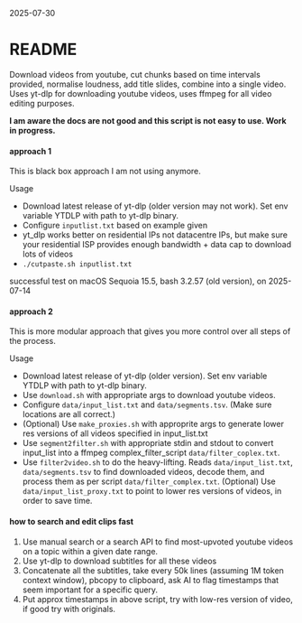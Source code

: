 2025-07-30

# README

Download videos from youtube, cut chunks based on time intervals provided, normalise loudness, add title slides, combine into a single video. Uses yt-dlp for downloading youtube videos, uses ffmpeg for all video editing purposes.

**I am aware the docs are not good and this script is not easy to use. Work in progress.**

#### approach 1

This is black box approach I am not using anymore.

Usage
 - Download latest release of yt-dlp (older version may not work). Set env variable YTDLP with path to yt-dlp binary.
 - Configure `inputlist.txt` based on example given
 - yt_dlp works better on residential IPs not datacentre IPs, but make sure your residential ISP provides enough bandwidth + data cap to download lots of videos 
 - `./cutpaste.sh inputlist.txt`

successful test on macOS Sequoia 15.5, bash 3.2.57 (old version), on 2025-07-14

#### approach 2

This is more modular approach that gives you more control over all steps of the process.

Usage
 - Download latest release of yt-dlp (older version). Set env variable YTDLP with path to yt-dlp binary.
 - Use `download.sh` with appropriate args to download youtube videos.
 - Configure `data/input_list.txt` and `data/segments.tsv`. (Make sure locations are all correct.)
 - (Optional) Use `make_proxies.sh` with approprite args to generate lower res versions of all videos specified in input_list.txt
 - Use `segment2filter.sh` with appropriate stdin and stdout to convert input_list into a ffmpeg complex_filter_script `data/filter_coplex.txt`.
 - Use `filter2video.sh` to do the heavy-lifting. Reads `data/input_list.txt`, `data/segments.tsv` to find downloaded videos, decode them, and process them as per script `data/filter_complex.txt`. (Optional) Use `data/input_list_proxy.txt` to point to lower res versions of videos, in order to save time.

#### how to search and edit clips fast

1. Use manual search or a search API to find most-upvoted youtube videos on a topic within a given date range.
2. Use yt-dlp to download subtitles for all these videos
3. Concatenate all the subtitles, take every 50k lines (assuming 1M token context window), pbcopy to clipboard, ask AI to flag timestamps that seem important for a specific query.
4. Put approx timestamps in above script, try with low-res version of video, if good try with originals.

